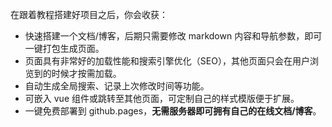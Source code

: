 在跟着教程搭建好项目之后，你会收获：

- 快速搭建一个文档/博客，后期只需要修改 markdown 内容和导航参数，即可一键打包生成页面。
- 页面具有非常好的加载性能和搜索引擎优化（SEO），其他页面只会在用户浏览到的时候才按需加载。
- 自动生成全局搜索、记录上次修改时间等功能。
- 可嵌入 vue 组件或跳转至其他页面，可定制自己的样式模版便于扩展。
- 一键免费部署到 github.pages，**无需服务器即可拥有自己的在线文档/博客**。